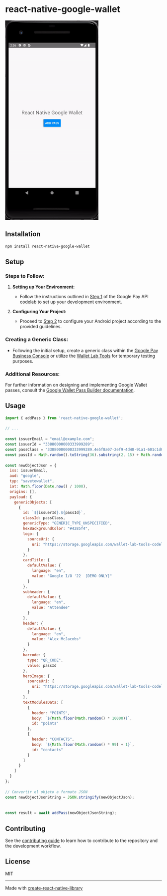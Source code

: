 # react-native-google-wallet

![Ejemplo de Google Wallet](https://raw.githubusercontent.com/aguschapuis/react-native-google-wallet/main/example.gif)

## Installation

```sh
npm install react-native-google-wallet
```

## Setup

### Steps to Follow:

1. **Setting up Your Environment:**
   - Follow the instructions outlined in [Step 1](https://codelabs.developers.google.com/add-to-wallet-android#0) of the Google Pay API codelab to set up your development environment.
   
2. **Configuring Your Project:**
   - Proceed to [Step 2](https://codelabs.developers.google.com/add-to-wallet-android#1) to configure your Android project according to the provided guidelines.

### Creating a Generic Class:

- Following the initial setup, create a generic class within the [Google Pay Business Console](https://pay.google.com/business/console) or utilize the [Wallet Lab Tools](https://wallet-lab-tools.web.app/issuers) for temporary testing purposes.

### Additional Resources:

For further information on designing and implementing Google Wallet passes, consult the [Google Wallet Pass Builder documentation](https://developers.google.com/wallet/generic/resources/pass-builder).

## Usage

```js
import { addPass } from 'react-native-google-wallet';

// ...

const issuerEmail = "email@example.com";
const issuerId = "33880000000333999289";
const passClass = "33880000000333999289.4e5f8a07-2ef9-4d48-91a1-601c1d006db1";
const passId = Math.random().toString(36).substring(2, 15) + Math.random().toString(36).substring(2, 15); 

const newObjectJson = {
  iss: issuerEmail,
  aud: "google",
  typ: "savetowallet",
  iat: Math.floor(Date.now() / 1000),
  origins: [],
  payload: {
    genericObjects: [
      {
        id: `${issuerId}.${passId}`,
        classId: passClass,
        genericType: "GENERIC_TYPE_UNSPECIFIED",
        hexBackgroundColor: "#4285f4",
        logo: {
          sourceUri: {
            uri: "https://storage.googleapis.com/wallet-lab-tools-codelab-artifacts-public/pass_google_logo.jpg"
          }
        },
        cardTitle: {
          defaultValue: {
            language: "en",
            value: "Google I/O '22  [DEMO ONLY]"
          }
        },
        subheader: {
          defaultValue: {
            language: "en",
            value: "Attendee"
          }
        },
        header: {
          defaultValue: {
            language: "en",
            value: "Alex McJacobs"
          }
        },
        barcode: {
          type: "QR_CODE",
          value: passId
        },
        heroImage: {
          sourceUri: {
            uri: "https://storage.googleapis.com/wallet-lab-tools-codelab-artifacts-public/google-io-hero-demo-only.jpg"
          }
        },
        textModulesData: [
          {
            header: "POINTS",
            body: `${Math.floor(Math.random() * 10000)}`,
            id: "points"
          },
          {
            header: "CONTACTS",
            body: `${Math.floor(Math.random() * 99) + 1}`,
            id: "contacts"
          }
        ]
      }
    ]
  }
};

// Convertir el objeto a formato JSON
const newObjectJsonString = JSON.stringify(newObjectJson);


const result = await addPass(newObjectJsonString);
```

## Contributing

See the [contributing guide](CONTRIBUTING.md) to learn how to contribute to the repository and the development workflow.

## License

MIT

---

Made with [create-react-native-library](https://github.com/callstack/react-native-builder-bob)
